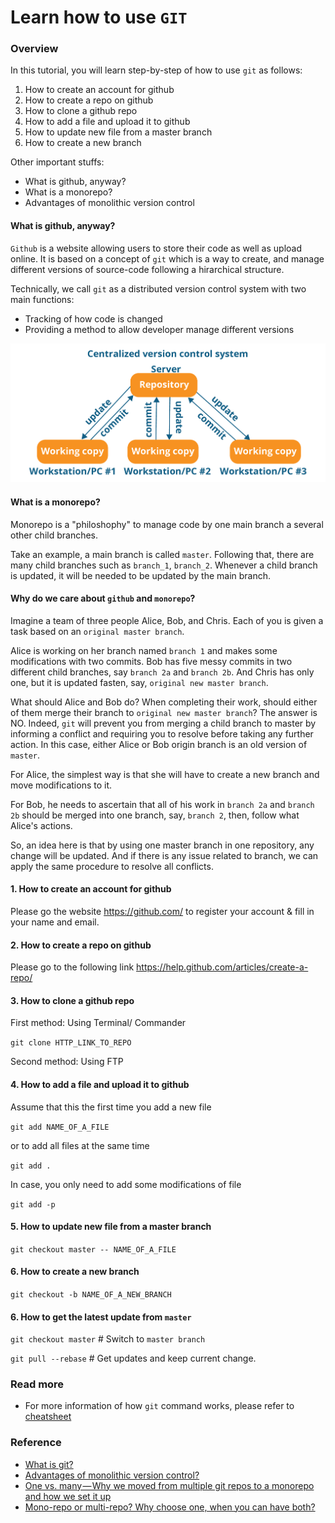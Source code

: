# Learn how to use `GIT`

### Overview

In this tutorial, you will learn step-by-step of how to use `git` as follows:

1. How to create an account for github
2. How to create a repo on github
3. How to clone a github repo
4. How to add a file and upload it to github
5. How to update new file from a master branch
6. How to create a new branch

Other important stuffs:

- What is github, anyway?
- What is a monorepo?
- Advantages of monolithic version control

#### What is github, anyway?

`Github` is a website allowing users to store their code as well as upload online. It is based on a concept of `git` which is a way to create, and manage different versions of source-code
 following a hirarchical structure.

 Technically, we call `git` as a distributed version control system with two main functions:
  - Tracking of how code is changed
  - Providing a method to allow developer manage different versions

![alt text](https://github.com/PyladiesHoChiMinh/getStarted/blob/master/images/Centralized-Version-Control-System-Workflow-What-Is-Git-Edureka.png)
#### What is a monorepo?

Monorepo is a "philoshophy" to manage code by one main branch a several other child branches.

Take an example, a main branch is called `master`. Following that, there are many child branches such as `branch_1`, `branch_2`. Whenever a child branch is updated, it will be needed to be updated by the main branch.

#### Why do we care about `github` and `monorepo`?

Imagine a team of three people Alice, Bob, and Chris. Each of you is given a task based on an `original master branch`.

Alice is working on her branch named `branch 1` and makes some modifications with two commits. Bob has five messy commits in two different child branches, say `branch 2a` and `branch 2b`. And Chris has only one, but it is updated fasten, say, `original new master branch`.

What should Alice and Bob do? When completing their work, should either of them merge their branch to `original new master branch`? The answer is NO. Indeed, `git` will prevent you from merging a child branch to master by informing a conflict and requiring you to resolve before taking any further action. In this case, either Alice or Bob origin branch is an old version of `master`.

For Alice, the simplest way is that she will have to create a new branch and move modifications to it.

For Bob, he needs to ascertain that all of his work in `branch 2a` and `branch 2b` should be merged into one branch, say, `branch 2`, then, follow what Alice's actions.

So, an idea here is that by using one master branch in one repository, any change will be updated. And if there is any issue related to branch, we can apply the same procedure to resolve all conflicts.


#### 1. How to create an account for github

Please go the website <https://github.com/> to register your account & fill in your name and email.

#### 2. How to create a repo on github

Please go to the following link <https://help.github.com/articles/create-a-repo/>

#### 3. How to clone a github repo

First method: Using Terminal/ Commander

`git clone HTTP_LINK_TO_REPO`

Second method: Using FTP

#### 4. How to add a file and upload it to github

Assume that this the first time you add a new file

`git add NAME_OF_A_FILE`

or to add all files at the same time

`git add .`

In case, you only need to add some modifications of file

`git add -p`

#### 5. How to update new file from a master branch

`git checkout master -- NAME_OF_A_FILE`

#### 6. How to create a new branch

`git checkout -b NAME_OF_A_NEW_BRANCH`

#### 6. How to get the latest update from `master`

`git checkout master` # Switch to `master branch`

`git pull --rebase`  # Get updates and keep current change.

### Read more

 - For more information of how `git` command works, please refer to [cheatsheet](http://files.zeroturnaround.com/pdf/zt_git_cheat_sheet.pdf )

### Reference

 - [What is git?](https://www.edureka.co/blog/what-is-git/)
 - [Advantages of monolithic version control?](https://danluu.com/monorepo/)
 - [One vs. many — Why we moved from multiple git repos to a monorepo and how we set it up](https://hackernoon.com/one-vs-many-why-we-moved-from-multiple-git-repos-to-a-monorepo-and-how-we-set-it-up-f4abb0cfe469)
 - [Mono-repo or multi-repo? Why choose one, when you can have both?](https://medium.com/@patrickleet/mono-repo-or-multi-repo-why-choose-one-when-you-can-have-both-e9c77bd0c668)

